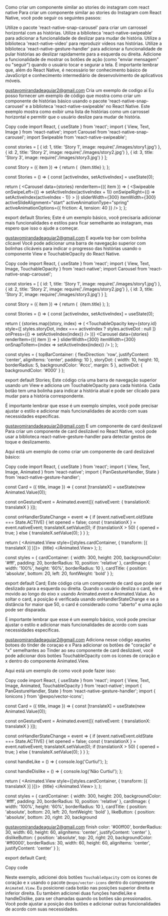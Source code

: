 Como criar um componente similar ao stories do instagram com react native
Para criar um componente similar ao stories do Instagram com React Native, você pode seguir os seguintes passos:

Utilize o pacote 'react-native-snap-carousel' para criar um carrossel horizontal com as histórias.
Utilize a biblioteca 'react-native-swipeable' para adicionar a funcionalidade de deslizar para mudar de história.
Utilize a biblioteca 'react-native-video' para reproduzir vídeos nas histórias.
Utilize a biblioteca 'react-native-gesture-handler' para adicionar a funcionalidade de pular histórias ao deslizar rapidamente para a esquerda ou direita.
Adicione a funcionalidade de mostrar os botões de ação (como "enviar mensagem" ou "seguir") quando o usuário tocar e segurar a tela.
É importante lembrar que, além do React Native, é necessário ter conhecimento básico de JavaScript e conhecimento intermediário de desenvolvimento de aplicativos móveis.




gustavomirandadeaguiar2@gmail.com
Cria um exemplo de codigo ai
Eu posso fornecer um exemplo de código que mostra como criar um componente de histórias básico usando o pacote 'react-native-snap-carousel' e a biblioteca 'react-native-swipeable' no React Native. Este exemplo mostra como exibir uma lista de histórias como um carrossel horizontal e permitir que o usuário deslize para mudar de história.

Copy code
import React, { useState } from 'react';
import { View, Text, Image } from 'react-native';
import Carousel from 'react-native-snap-carousel';
import Swipeable from 'react-native-swipeable';

const stories = [
  { id: 1, title: 'Story 1', image: require('./images/story1.jpg') },
  { id: 2, title: 'Story 2', image: require('./images/story2.jpg') },
  { id: 3, title: 'Story 3', image: require('./images/story3.jpg') }
];

const Story = ({ item }) => {
  return (
    <View>
      <Image source={item.image} />
      <Text>{item.title}</Text>
    </View>
  );
};

const Stories = () => {
  const [activeIndex, setActiveIndex] = useState(0);

  return (
    <Carousel
      data={stories}
      renderItem={({ item }) => (
        <Swipeable
          onSwipeLeft={() => setActiveIndex(activeIndex + 1)}
          onSwipeRight={() => setActiveIndex(activeIndex - 1)}
        >
          <Story item={item} />
        </Swipeable>
      )}
      sliderWidth={300}
      itemWidth={300}
      activeSlideAlignment="start"
      activeAnimationType="spring"
      activeAnimationOptions={{
        friction: 4,
        tension: 40
      }}
    />
  );
};

export default Stories;
Este é um exemplo básico, você precisaria adicionar mais funcionalidades e estilos para ficar semelhante ao instagram, mas espero que isso o ajude a começar.




gustavomirandadeaguiar2@gmail.com
E aquela top bar com bolinha clicavel
Você pode adicionar uma barra de navegação superior com bolinhas clicáveis para indicar o progresso das histórias usando o componente View e TouchableOpacity do React Native.

Copy code
import React, { useState } from 'react';
import { View, Text, Image, TouchableOpacity } from 'react-native';
import Carousel from 'react-native-snap-carousel';

const stories = [
  { id: 1, title: 'Story 1', image: require('./images/story1.jpg') },
  { id: 2, title: 'Story 2', image: require('./images/story2.jpg') },
  { id: 3, title: 'Story 3', image: require('./images/story3.jpg') }
];

const Story = ({ item }) => {
  return (
    <View>
      <Image source={item.image} />
      <Text>{item.title}</Text>
    </View>
  );
};

const Stories = () => {
  const [activeIndex, setActiveIndex] = useState(0);

  return (
    <View>
      <View style={styles.topBarContainer}>
        {stories.map((story, index) => (
          <TouchableOpacity
            key={story.id}
            style={[
              styles.storyDot,
              index === activeIndex ? styles.activeDot : null
            ]}
            onPress={() => setActiveIndex(index)}
          />
        ))}
      </View>
      <Carousel
        data={stories}
        renderItem={({ item }) => <Story item={item} />}
        sliderWidth={300}
        itemWidth={300}
        onSnapToItem={index => setActiveIndex(index)}
      />
    </View>
  );
};

const styles = {
  topBarContainer: {
    flexDirection: 'row',
    justifyContent: 'center',
    alignItems: 'center',
    padding: 10
  },
  storyDot: {
    width: 10,
    height: 10,
    borderRadius: 5,
    backgroundColor: '#ccc',
    margin: 5
  },
  activeDot: {
    backgroundColor: '#000'
  }
};

export default Stories;
Este código cria uma barra de navegação superior usando um View e adiciona um TouchableOpacity para cada história. Cada botão tem uma bolinha para indicar a história atual e pode ser clicado para mudar para a história correspondente.

É importante lembrar que esse é um exemplo simples, você pode precisar ajustar o estilo e adicionar mais funcionalidades de acordo com suas necessidades específicas.




gustavomirandadeaguiar2@gmail.com
E um componente de card deslizavel
Para criar um componente de card deslizável no React Native, você pode usar a biblioteca react-native-gesture-handler para detectar gestos de toque e deslizamento.

Aqui está um exemplo de como criar um componente de card deslizável básico:

Copy code
import React, { useState } from 'react';
import { View, Text, Image, Animated } from 'react-native';
import { PanGestureHandler, State } from 'react-native-gesture-handler';

const Card = ({ title, image }) => {
  const [translateX] = useState(new Animated.Value(0));

  const onGestureEvent = Animated.event([{ nativeEvent: { translationX: translateX } }]);

  const onHandlerStateChange = event => {
    if (event.nativeEvent.oldState === State.ACTIVE) {
      let opened = false;
      const { translationX } = event.nativeEvent;
      translateX.setValue(0);
      if (translationX > 50) {
        opened = true;
      } else {
        translateX.setValue(0);
      }
    }
  };

  return (
    <PanGestureHandler
      onGestureEvent={onGestureEvent}
      onHandlerStateChange={onHandlerStateChange}
    >
      <Animated.View style={[styles.cardContainer, { transform: [{ translateX }] }]}>
        <Image source={image} style={styles.cardImage} />
        <Text style={styles.cardTitle}>{title}</Text>
      </Animated.View>
    </PanGestureHandler>
  );
};

const styles = {
  cardContainer: {
    width: 300,
    height: 200,
    backgroundColor: '#fff',
    padding: 20,
    borderRadius: 10,
    position: 'relative'
  },
  cardImage: {
    width: '100%',
    height: '60%',
    borderRadius: 10
  },
  cardTitle: {
    position: 'absolute',
    bottom: 20,
    left: 20,
    fontWeight: 'bold'
  }
};

export default Card;
Este código cria um componente de card que pode ser deslizado para a esquerda ou direita. Quando o usuário desliza o card, ele é movido ao longo do eixo x usando Animated.event e Animated.Value. Ao soltar o card, a posição é verificada usando onHandlerStateChange e se a distância for maior que 50, o card é considerado como "aberto" e uma ação pode ser disparada.

É importante lembrar que esse é um exemplo básico, você pode precisar ajustar o estilo e adicionar mais funcionalidades de acordo com suas necessidades específicas.




gustavomirandadeaguiar2@gmail.com
Adiciona nesse código aqueles botoes do tinder de coraçao e x
Para adicionar os botões de "coração" e "x" semelhantes ao Tinder ao seu componente de card deslizável, você pode adicionar dois botões TouchableOpacity com os ícones de coração e x dentro do componente Animated.View.

Aqui está um exemplo de como você pode fazer isso:

Copy code
import React, { useState } from 'react';
import { View, Text, Image, Animated, TouchableOpacity } from 'react-native';
import { PanGestureHandler, State } from 'react-native-gesture-handler';
import { Ionicons } from '@expo/vector-icons';

const Card = ({ title, image }) => {
  const [translateX] = useState(new Animated.Value(0));

  const onGestureEvent = Animated.event([{ nativeEvent: { translationX: translateX } }]);

  const onHandlerStateChange = event => {
    if (event.nativeEvent.oldState === State.ACTIVE) {
      let opened = false;
      const { translationX } = event.nativeEvent;
      translateX.setValue(0);
      if (translationX > 50) {
        opened = true;
      } else {
        translateX.setValue(0);
      }
    }
  };

  const handleLike = () => {
    console.log('Curtiu!');
  };

  const handleDislike = () => {
    console.log('Não Curtiu!');
  };

  return (
    <PanGestureHandler
      onGestureEvent={onGestureEvent}
      onHandlerStateChange={onHandlerStateChange}
    >
      <Animated.View style={[styles.cardContainer, { transform: [{ translateX }] }]}>
        <Image source={image} style={styles.cardImage} />
        <Text style={styles.cardTitle}>{title}</Text>
        <TouchableOpacity style={styles.likeButton} onPress={handleLike}>
          <Ionicons name="md-heart" size={32} color="#fff" />
        </TouchableOpacity>
        <TouchableOpacity style={styles.dislikeButton} onPress={handleDislike}>
          <Ionicons name="md-close" size={32} color="#fff" />
        </TouchableOpacity>
      </Animated.View>
    </PanGestureHandler>
  );
};

const styles = {
  cardContainer: {
    width: 300,
    height: 200,
    backgroundColor: '#fff',
    padding: 20,
    borderRadius: 10,
    position: 'relative'
  },
  cardImage: {
    width: '100%',
    height: '60%',
    borderRadius: 10
  },
  cardTitle: {
    position: 'absolute',
    bottom: 20,
    left: 20,
    fontWeight: 'bold'
  },
  likeButton: {
    position: 'absolute',
    bottom: 20,
    right: 20,
    background



gustavomirandadeaguiar2@gmail.com
finish
color: '#00ff00',
borderRadius: 30,
width: 60,
height: 60,
alignItems: 'center',
justifyContent: 'center'
},
dislikeButton: {
position: 'absolute',
top: 20,
right: 20,
backgroundColor: '#ff0000',
borderRadius: 30,
width: 60,
height: 60,
alignItems: 'center',
justifyContent: 'center'
}
};

export default Card;

Copy code

Neste exemplo, adicionei dois botões `TouchableOpacity` com os ícones de coração e x usando o pacote `@expo/vector-icons` dentro do componente `Animated.View`. Eu posicionei cada botão nas posições superior direita e inferior direita.
Eu também adicionei duas funções handleLike e handleDislike, para ser chamadas quando os botões são pressionados.
Você pode ajustar a posição dos botões e adicionar outras funcionalidades de acordo com suas necessidades.